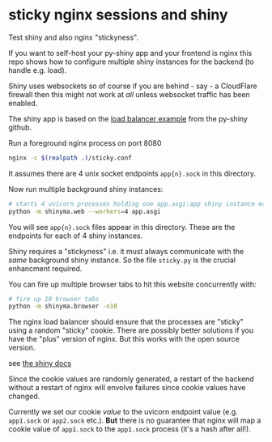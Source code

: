 # sticky nginx sessions and shiny

Test shiny and also nginx "stickyness".

If you want to self-host your py-shiny app and your frontend is nginx this repo
shows how to configure multiple shiny instances for the backend (to handle e.g. load).

Shiny uses websockets so of course if you are behind - say - a CloudFlare firewall then this might not work
at *all* unless websocket traffic has been enabled.

The shiny app is based on the [load balancer example](https://github.com/posit-dev/py-shiny/blob/7ba8f90a44ee25f41aa8c258eceeba6807e0017a/examples/load_balance/app.py) from the py-shiny github.

Run a foreground nginx process on port 8080

```bash
nginx -c $(realpath .)/sticky.conf
```
It assumes there are 4 unix socket endpoints `app{n}.sock` in this directory.

Now run multiple background shiny instances:

```bash
# starts 4 uvicorn processes holding one app.asgi:app shiny instance each
python -m shinyma.web --workers=4 app.asgi
```

You will see `app{n}.sock` files appear in this directory. These are the endpoints for each
of 4 shiny instances.

Shiny requires a "stickyness" i.e. it must always communicate with the *same* background
shiny instance. So the file `sticky.py` is the crucial enhancment required.

You can fire up multiple browser tabs to hit this website concurrently with:

```bash
# fire up 10 browser tabs
python -m shinyma.browser -n10
```

The nginx load balancer should ensure that the processes are "sticky" using a
random "sticky" cookie. There are possibly better solutions if you have the "plus" version of nginx. But
this works with the open source version.

see [the shiny docs](https://shiny.posit.co/py/docs/deploy-on-prem.html#other-hosting-options)

Since the cookie values are randomly generated, a restart of the backend without a restart of nginx
will envolve failures since cookie values have changed.

Currently we set our cookie *value* to the uvicorn endpoint value (e.g. `app1.sock` or `app2.sock` etc.).
**But** there is no guarantee that nginx will map a cookie value of `app1.sock` to the
`app1.sock` process (it's a hash after all!).
